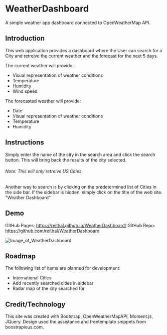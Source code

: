 # WeatherDashboard

A simple weather app dashboard connected to OpenWeatherMap API.

## Introduction

This web application provides a dashboard where the User can search for a City and retreive the current weather and the forecast for the next 5 days.

The current weather will provide:

* Visual representation of weather conditions
* Temperature
* Humidity
* Wind speed
  
The forecasted weather will provide:

* Date
* Visual representation of weather conditions
* Temperature
* Humidity

## Instructions

Simply enter the name of the city in the search area and click the search button. This will bring back the results of the city selected.

###### _Note: This will only retreive US Cities_

Another way to search is by clicking on the predetermined list of Cities in the side bar. If the sidebar is hidden, simply click on the title of the web site. "Weather Dashboard"

## Demo

GitHub Pages: <https://reithal.github.io/WeatherDashboard/>
GitHub Repo:  <https://github.com/reithal/WeatherDashboard>

![Image_of_WeatherDashboard](https://reithal.github.io/WeatherDashboard/assets/images/Demo.png)

## Roadmap

The following list of items are planned for development:

* International Cities
* Add recently searched cities in sidebar
* Radar map of the city searched for

## Credit/Technology

This site was created with Bootstrap, OpenWeatherMapAPI, Moment.js, JQuery.
Design used the assistance and freetemplate snippets from boostrapious.com.
